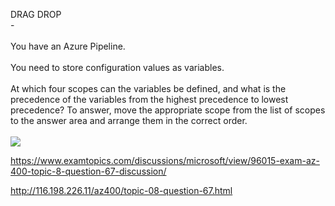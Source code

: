 DRAG DROP<br/> -<br/><br/>You have an Azure Pipeline.<br/><br/>You need to store configuration values as variables.<br/><br/>At which four scopes can the variables be defined, and what is the precedence of the variables from the highest precedence to lowest precedence? To answer, move the appropriate scope from the list of scopes to the answer area and arrange them in the correct order.<br/><br/><img src="https://img.examtopics.com/az-400/image38.png"/><p><a href="https://www.examtopics.com/discussions/microsoft/view/96015-exam-az-400-topic-8-question-67-discussion/">https://www.examtopics.com/discussions/microsoft/view/96015-exam-az-400-topic-8-question-67-discussion/</a></p><p><a href="http://116.198.226.11/az400/topic-08-question-67.html">http://116.198.226.11/az400/topic-08-question-67.html</a></p><script src="https://giscus.app/client.js"                    data-repo="azsamples/az204"                    data-repo-id="R_kgDOMRXzDQ"                    data-category="General"                    data-category-id="DIC_kwDOMRXzDc4Cgi27"                    data-mapping="pathname"                    data-strict="0"                    data-reactions-enabled="0"                    data-emit-metadata="0"                    data-input-position="bottom"                    data-theme="preferred_color_scheme"                    data-lang="en"                    crossorigin="anonymous"                    async>                    </script>